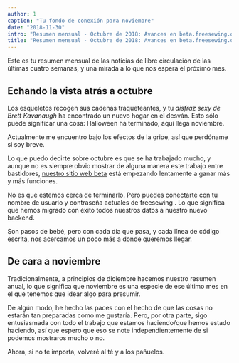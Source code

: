 ```yaml
---
author: 1
caption: "Tu fondo de conexión para noviembre"
date: "2018-11-30"
intro: "Resumen mensual - Octubre de 2018: Avances en beta.freesewing.org"
title: "Resumen mensual - Octubre de 2018: Avances en beta.freesewing.org"
---
```



Este es tu resumen mensual de las noticias de libre circulación de las últimas cuatro semanas, y una mirada a lo que nos espera el próximo mes.

## Echando la vista atrás a octubre

Los esqueletos recogen sus cadenas traqueteantes, y tu *disfraz sexy de Brett Kavanaugh* ha encontrado un nuevo hogar en el desván. Esto sólo puede significar una cosa: Halloween ha terminado, aquí llega noviembre.

Actualmente me encuentro bajo los efectos de la gripe, así que perdóname si soy breve.

Lo que puedo decirte sobre octubre es que se ha trabajado mucho, y aunque no es siempre obvio mostrar de alguna manera este trabajo entre bastidores, [nuestro sitio web beta](https://beta.freesewing.org/) está empezando lentamente a ganar más y más funciones.

No es que estemos cerca de terminarlo. Pero puedes conectarte con tu nombre de usuario y contraseña actuales de freesewing . Lo que significa que hemos migrado con éxito todos nuestros datos a nuestro nuevo backend.

Son pasos de bebé, pero con cada día que pasa, y cada línea de código escrita, nos acercamos un poco más a donde queremos llegar.

## De cara a noviembre

Tradicionalmente, a principios de diciembre hacemos nuestro resumen anual, lo que significa que noviembre es una especie de ese último mes en el que tenemos que idear algo para presumir.

De algún modo, he hecho las paces con el hecho de que las cosas no estarán tan preparadas como me gustaría. Pero, por otra parte, sigo entusiasmada con todo el trabajo que estamos haciendo/que hemos estado haciendo, así que espero que eso se note independientemente de si podemos mostraros mucho o no.

Ahora, si no te importa, volveré al té y a los pañuelos.


